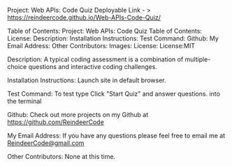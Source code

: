 Project: Web APIs: Code Quiz
Deployable Link - > https://reindeercode.github.io/Web-APIs-Code-Quiz/

Table of Contents:
Project: Web APIs: Code Quiz
Table of Contents:
License:
Description:
Installation Instructions:
Test Command:
Github:
My Email Address:
Other Contributors:
Images:
License:
License:MIT

Description:
A typical coding assessment is a combination of multiple-choice questions and interactive coding challenges.

Installation Instructions:
Launch site in default browser.

Test Command:
To test type Click "Start Quiz" and answer questions. into the terminal

Github:
Check out more projects on my Github at https://github.com/ReindeerCode

My Email Address:
If you have any questions please feel free to email me at ReindeerCode@gmail.com

Other Contributors:
None at this time.
